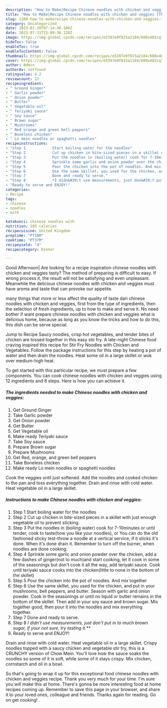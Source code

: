 ```yaml
---
description: "How to Make|Recipe Chinese noodles with chicken and veggies {That is Special"
title: "How to Make|Recipe Chinese noodles with chicken and veggies {That is Special"
slug: 1208-how-to-makerecipe-chinese-noodles-with-chicken-and-veggies-that-is-special
category: Uncategorized
date: 2023-01-20T07:14:40.106Z
date: 2023-07-31T15:09:38.128Z
image: https://img-global.cpcdn.com/recipes/e5397e9f815a2184/680x482cq70/chinese-noodles-with-chicken-and-veggies-recipe-main-photo.jpg
hideToc: false
enableToc: true
enableTocContent: false
thumbnail: https://img-global.cpcdn.com/recipes/e5397e9f815a2184/680x482cq70/chinese-noodles-with-chicken-and-veggies-recipe-main-photo.jpg
cover: https://img-global.cpcdn.com/recipes/e5397e9f815a2184/680x482cq70/chinese-noodles-with-chicken-and-veggies-recipe-main-photo.jpg
author: Admin
authorAv: notfound
ratingvalue: 4.2
reviewcount: 22
recipeingredient:
- " Ground Ginger"
- " Garlic powder"
- " Onion powder"
- " Butter"
- " Vegetable oil"
- " Teriyaki sauce"
- " Soy sauce"
- " Brown sugar"
- " Mushrooms"
- " Red orange and green bell peppers"
- " Boneless chicken"
- " Lo mein noodles or spaghetti noodles"
recipeinstructions:
- "Step 1            Start boiling water for the noodles"
- "Step 2            Cut up chicken in bite-sized pieces in a skillet with just enough vegetable oil to prevent sticking."
- "Step 3            Put the noodles in (boiling water) cook for 7-10minutes or until tender, cook to taste(how you like your noodles), or You can do the old fashioned sticky test-throw a noodle at a vertical service, if it sticks it&#39;s done. When it&#39;s done drain it. Remember to turn off the burner, when noodles are done cooking."
- "Step 4            Sprinkle some garlic and onion powder over the chicken, add a few dashes of ginger(not to much)and start cooking, let it cook in some of the seasonings but don&#39;t cook it all the way, add teriyaki sauce. Cook until teriyaki sauce cooks into the chicken(little to none in the bottom of the skillet)"
- "Step 5            Pour the chicken into the pot of noodles. And mix together"
- "Step 6            Use the same skillet, you used for the chicken, and put in your mushrooms, bell peppers, and butter. Season with garlic and onion powder. Cook in the seasonings or until no liquid or butter remains in the bottom of the skillet. Then add in your soy sauce and brown sugar. Mix together good, then pour it into the noodles and mix everything together."
- "Step 7            Done and ready to serve."
- "Step 8            *I didn&#39;t use measurements, just don&#39;t put in to much brown sugar, if your not sure, try tasting it.***"
- "Ready to serve and ENJOY!"
categories:
- Recipe
tags:
- chinese
- noodles
- with

katakunci: chinese noodles with 
nutrition: 293 calories
recipecuisine: United Kingdom
preptime: "PT18M"
cooktime: "PT37M"
recipeyield: "4"
recipecategory: Dinner

---
```



Good Afternoon| Are looking for a recipe inspiration chinese noodles with chicken and veggies tasty? The method of preparing is difficult to easy. If wrong process it, the result will not be satisfying and even unpleasant. Meanwhile the delicious chinese noodles with chicken and veggies must have aroma and taste that can provoke our appetite.






many things that more or less affect the quality of taste dari chinese noodles with chicken and veggies, first from the type of ingredients, then the selection of fresh ingredients, up to how to make and serve it. No need bother if want prepare chinese noodles with chicken and veggies what is delicious home, because as long as you know the tricks and how to do this, this dish can be serve special.


Jump to Recipe Saucy noodles, crisp hot vegetables, and tender bites of chicken are tossed together in this easy stir fry. A late-night Chinese food craving inspired this recipe for Stir Fry Noodles with Chicken and Vegetables. Follow the package instructions for this step by heating a pot of water and then drain the noodles. Heat some oil in a large skillet or wok over medium-high heat.


To get started with this particular recipe, we must prepare a few components. You can cook chinese noodles with chicken and veggies using 12 ingredients and 8 steps. Here is how you can achieve it.

<!--inarticleads1-->

##### The ingredients needed to make Chinese noodles with chicken and veggies:

1. Get  Ground Ginger
1. Take  Garlic powder
1. Get  Onion powder
1. Get  Butter
1. Get  Vegetable oil
1. Make ready  Teriyaki sauce
1. Take  Soy sauce
1. Prepare  Brown sugar
1. Prepare  Mushrooms
1. Get  Red, orange, and green bell peppers
1. Take  Boneless chicken
1. Make ready  Lo mein noodles or spaghetti noodles


Cook the veggies until just softened. Add the noodles and cooked chicken to the pan and toss everything together. Drain and rinse with cold water. Heat vegetable oil in a large skillet. 

<!--inarticleads2-->

##### Instructions to make Chinese noodles with chicken and veggies:

1. Step 1            Start boiling water for the noodles
1. Step 2            Cut up chicken in bite-sized pieces in a skillet with just enough vegetable oil to prevent sticking.
1. Step 3            Put the noodles in (boiling water) cook for 7-10minutes or until tender, cook to taste(how you like your noodles), or You can do the old fashioned sticky test-throw a noodle at a vertical service, if it sticks it&#39;s done. When it&#39;s done drain it. Remember to turn off the burner, when noodles are done cooking.
1. Step 4            Sprinkle some garlic and onion powder over the chicken, add a few dashes of ginger(not to much)and start cooking, let it cook in some of the seasonings but don&#39;t cook it all the way, add teriyaki sauce. Cook until teriyaki sauce cooks into the chicken(little to none in the bottom of the skillet)
1. Step 5            Pour the chicken into the pot of noodles. And mix together
1. Step 6            Use the same skillet, you used for the chicken, and put in your mushrooms, bell peppers, and butter. Season with garlic and onion powder. Cook in the seasonings or until no liquid or butter remains in the bottom of the skillet. Then add in your soy sauce and brown sugar. Mix together good, then pour it into the noodles and mix everything together.
1. Step 7            Done and ready to serve.
1. Step 8            *I didn&#39;t use measurements, just don&#39;t put in to much brown sugar, if your not sure, try tasting it.***
1. Ready to serve and ENJOY!

Drain and rinse with cold water. Heat vegetable oil in a large skillet. Crispy noodles topped with a saucy chicken and vegetable stir fry, this is a CRUNCHY version of Chow Mein. You&#39;ll love how the sauce soaks the noodles so some of it is soft, while some of it stays crispy. Mix chicken, cornstarch and oil in a bowl. 

So that's going to wrap it up for this exceptional food chinese noodles with chicken and veggies recipe. Thank you very much for your time. I'm sure you will make this at home. There's gonna be more interesting food at home recipes coming up. Remember to save this page in your browser, and share it to your loved ones, colleague and friends. Thanks again for reading. Go on get cooking!
